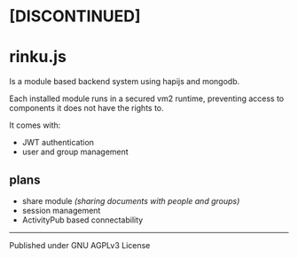 # [DISCONTINUED]

# rinku.js


Is a module based backend system using hapijs and mongodb. 

Each installed module runs in a secured vm2 runtime, preventing access to components it does not have the rights to.

It comes with:
- JWT authentication
- user and group management

## plans
- share module *(sharing documents with people and groups)*
- session management
- ActivityPub based connectability

---------
Published under GNU AGPLv3 License
